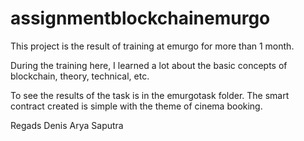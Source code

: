 # assignmentblockchainemurgo

This project is the result of training at emurgo for more than 1 month.

During the training here, I learned a lot about the basic concepts of blockchain, theory, technical, etc.

To see the results of the task is in the emurgotask folder. The smart contract created is simple with the theme of cinema booking.

Regads
Denis Arya Saputra
